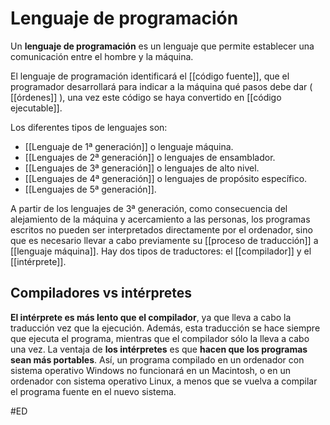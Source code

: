 # Lenguaje de programación
Un **lenguaje de programación** es un lenguaje que permite establecer una comunicación entre el hombre y la máquina.

El lenguaje de programación identificará el [[código fuente]], que el programador desarrollará para indicar a la máquina qué pasos debe dar ( [[órdenes]] ), una vez este código se haya convertido en [[código ejecutable]].

Los diferentes tipos de lenguajes son:

-   [[Lenguaje de 1ª generación]] o lenguaje máquina.
-   [[Lenguajes de 2ª generación]] o lenguajes de ensamblador.
-   [[Lenguajes de 3ª generación]] o lenguajes de alto nivel.
-   [[Lenguajes de 4ª generación]] o lenguajes de propósito específico.
-   [[Lenguajes de 5ª generación]].

A partir de los lenguajes de 3ª generación, como consecuencia del alejamiento de la máquina y acercamiento a las personas, los programas escritos no pueden ser interpretados directamente por el ordenador, sino que es necesario llevar a cabo previamente su [[proceso de traducción]] a [[lenguaje máquina]]. Hay dos tipos de traductores: el [[compilador]] y el [[intérprete]].

## Compiladores vs intérpretes
**El intérprete es más lento que el compilador**, ya que lleva a cabo la traducción vez que la ejecución. Además, esta traducción se hace siempre que ejecuta el programa, mientras que el compilador sólo la lleva a cabo una vez.
La ventaja de **los intérpretes** es que **hacen que los programas sean más portables**. Así, un programa compilado en un ordenador con sistema operativo Windows no funcionará en un Macintosh, o en un ordenador con sistema operativo Linux, a menos que se vuelva a compilar el programa fuente en el nuevo sistema.

#ED